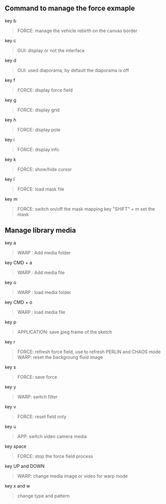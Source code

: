   
Command to manage the force exmaple
--


key b 
>FORCE: manage the vehicle rebirth on the canvas border

key c 
>GUI: display or not the interface

key d 
>GUI: used diaporama, by default the diaporama is off

key f 
>FORCE: display force field

key g 
>FORCE: display grid

key h 
>FORCE: display pole

key i 
>FORCE: display info

key k 
>FORCE: show/hide cursor

key l 
>FORCE: load mask file

key m 
>FORCE: switch on/off the mask mapping
key "SHIFT" + m set the mask


Manage library media
--
key a 
> WARP : Add media folder

key CMD + a 
> WARP : Add media file


key o 
>WARP : load media folder

key CMD + o 
>WARP : load media file


  
key p 
> APPLICATION: save jpeg frame of the sketch

key r 

>FORCE: refresh force field, use to refresh PERLIN and CHAOS mode
>WARP: reset the backgroung fluid image

key s
> FORCE: save force

key y
> WARP: switch filter

key v
>FORCE: reset field only

key u
>APP: switch video camera media

key space 
>FORCE: stop the force field process

key UP and DOWN
> WARP: change media image or video for warp mode

key x and w
> change type and pattern